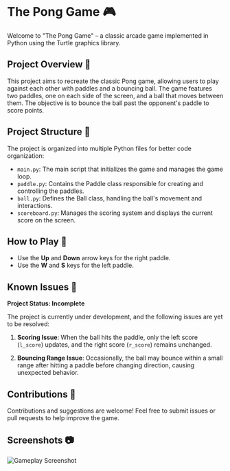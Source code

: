 # The Pong Game 🎮

Welcome to "The Pong Game" – a classic arcade game implemented in Python using the Turtle graphics library.

## Project Overview 🚀

This project aims to recreate the classic Pong game, allowing users to play against each other with paddles and a bouncing ball. The game features two paddles, one on each side of the screen, and a ball that moves between them. The objective is to bounce the ball past the opponent's paddle to score points.

## Project Structure 📂

The project is organized into multiple Python files for better code organization:

- `main.py`: The main script that initializes the game and manages the game loop.
- `paddle.py`: Contains the Paddle class responsible for creating and controlling the paddles.
- `ball.py`: Defines the Ball class, handling the ball's movement and interactions.
- `scoreboard.py`: Manages the scoring system and displays the current score on the screen.

## How to Play 🎯

- Use the **Up** and **Down** arrow keys for the right paddle.
- Use the **W** and **S** keys for the left paddle.

## Known Issues 🚧

**Project Status: Incomplete**

The project is currently under development, and the following issues are yet to be resolved:

1. **Scoring Issue**: When the ball hits the paddle, only the left score (`l_score`) updates, and the right score (`r_score`) remains unchanged.

2. **Bouncing Range Issue**: Occasionally, the ball may bounce within a small range after hitting a paddle before changing direction, causing unexpected behavior.

## Contributions 🤝

Contributions and suggestions are welcome! Feel free to submit issues or pull requests to help improve the game.

## Screenshots 📷

![Gameplay Screenshot](screenshots/gameplay.png)
